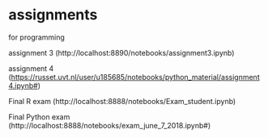 # assignments
for programming

assignment 3 (http://localhost:8890/notebooks/assignment3.ipynb)

assignment 4 (https://russet.uvt.nl/user/u185685/notebooks/python_material/assignment4.ipynb#)

Final R exam (http://localhost:8888/notebooks/Exam_student.ipynb)

Final Python exam (http://localhost:8888/notebooks/exam_june_7_2018.ipynb#)

